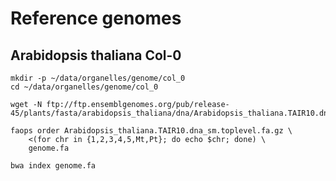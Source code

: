 # Reference genomes

## Arabidopsis thaliana Col-0

```shell script
mkdir -p ~/data/organelles/genome/col_0
cd ~/data/organelles/genome/col_0

wget -N ftp://ftp.ensemblgenomes.org/pub/release-45/plants/fasta/arabidopsis_thaliana/dna/Arabidopsis_thaliana.TAIR10.dna_sm.toplevel.fa.gz

faops order Arabidopsis_thaliana.TAIR10.dna_sm.toplevel.fa.gz \
    <(for chr in {1,2,3,4,5,Mt,Pt}; do echo $chr; done) \
    genome.fa

bwa index genome.fa

```

